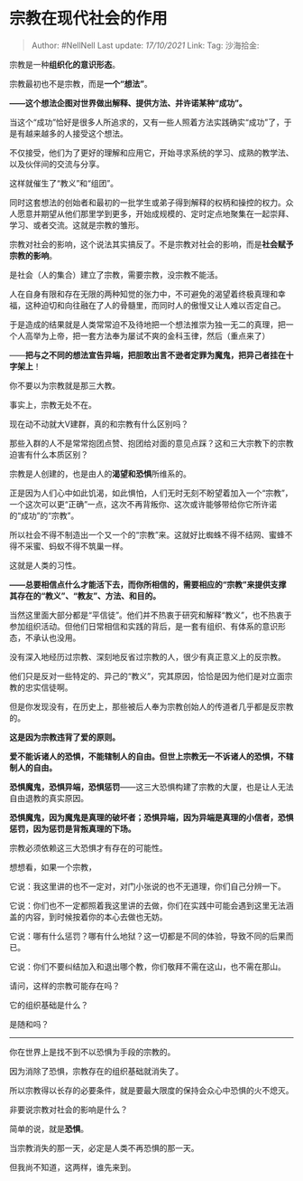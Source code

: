 # 宗教在现代社会的作用

> Author: #NellNell
> Last update: *17/10/2021*
> Link:
> Tag:
> 沙海拾金:

宗教是一种**组织化的意识形态**。

宗教最初也不是宗教，而是**一个“想法”**。

**——这个想法企图对世界做出解释、提供方法、并许诺某种“成功”。**

当这个“成功”恰好是很多人所追求的，又有一些人照着方法实践确实“成功”了，于是有越来越多的人接受这个想法。

不仅接受，他们为了更好的理解和应用它，开始寻求系统的学习、成熟的教学法、以及伙伴间的交流与分享。

这样就催生了“教义”和“组团”。

同时这套想法的创始者和最初的一批学生或弟子得到解释的权柄和操控的权力。众人愿意并期望从他们那里学到更多，开始成规模的、定时定点地聚集在一起崇拜、学习、或者交流。这就是宗教的雏形。

宗教对社会的影响，这个说法其实搞反了。不是宗教对社会的影响，而是**社会赋予宗教的影响**。

是社会（人的集合）建立了宗教，需要宗教，没宗教不能活。

人在自身有限和存在无限的两种知觉的张力中，不可避免的渴望着终极真理和幸福，这种迫切和向往融在了人的骨髓里，而同时人的傲慢又让人难以否定自己。

于是造成的结果就是人类常常迫不及待地把一个想法推崇为独一无二的真理，把一个人高举为上帝，把一套方法奉为屡试不爽的金科玉律，然后（重点来了）

——**把与之不同的想法宣告异端，把胆敢出言不逊者定罪为魔鬼，把异己者挂在十字架上**！

你不要以为宗教就是那三大教。

事实上，宗教无处不在。

现在动不动就大V建群，真的和宗教有什么区别吗？

那些入群的人不是常常抱团点赞、抱团给对面的意见点踩？这和三大宗教下的宗教迫害有什么本质区别？

宗教是人创建的，也是由人的**渴望和恐惧**所维系的。

正是因为人们心中如此饥渴，如此惧怕，人们无时无刻不盼望着加入一个“宗教”，一个这次可以更“正确”一点，这次不再背叛你、这次或许能够带给你它所许诺的“成功”的“宗教”。

所以社会不得不制造出一个又一个的“宗教”来。这就好比蜘蛛不得不结网、蜜蜂不得不采蜜、蚂蚁不得不筑巢一样。

这就是人类的习性。

**——总要相信点什么才能活下去，而你所相信的，需要相应的“宗教”来提供支撑其存在的“教义”、“教友”、方法、和目的。**

当然这里面大部分都是“平信徒”。他们并不热衷于研究和解释“教义”，也不热衷于参加组织活动。但他们日常相信和实践的背后，是一套有组织、有体系的意识形态，不承认也没用。

没有深入地经历过宗教、深刻地反省过宗教的人，很少有真正意义上的反宗教。

他们只是反对一些特定的、异己的“教义”，究其原因，恰恰是因为他们是对立面宗教的忠实信徒啊。

但是你发现没有，在历史上，那些被后人奉为宗教创始人的传道者几乎都是反宗教的。

**这是因为宗教违背了爱的原则。**

**爱不能诉诸人的恐惧，不能辖制人的自由。但世上宗教无一不诉诸人的恐惧，不辖制人的自由。**

**恐惧魔鬼，恐惧异端，恐惧惩罚**——这三大恐惧构建了宗教的大厦，也是让人无法自由退教的真实原因。

**恐惧魔鬼，因为魔鬼是真理的破坏者；恐惧异端，因为异端是真理的小信者，恐惧惩罚，因为惩罚是背叛真理的下场。**

宗教必须依赖这三大恐惧才有存在的可能性。

想想看，如果一个宗教，

它说：我这里讲的也不一定对，对门小张说的也不无道理，你们自己分辨一下。

它说：你们也不一定都照着我这里讲的去做，你们在实践中可能会遇到这里无法涵盖的内容，到时候按着你的本心去做也无妨。

它说：哪有什么惩罚？哪有什么地狱？这一切都是不同的体验，导致不同的后果而已。

它说：你们不要纠结加入和退出哪个教，你们敬拜不需在这山，也不需在那山。

请问，这样的宗教可能存在吗？

它的组织基础是什么？

是随和吗？

---

你在世界上是找不到不以恐惧为手段的宗教的。

因为消除了恐惧，宗教存在的组织基础就消失了。

所以宗教得以长存的必要条件，就是要最大限度的保持会众心中恐惧的火不熄灭。

非要说宗教对社会的影响是什么？

简单的说，就是**恐惧**。

当宗教消失的那一天，必定是人类不再恐惧的那一天。

但我尚不知道，这两样，谁先来到。
